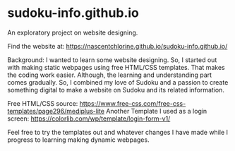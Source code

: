 # sudoku-info.github.io
An exploratory project on website designing.

Find the website at: https://nascentchlorine.github.io/sudoku-info.github.io/

Background: I wanted to learn some website designing. So, I started out with making static webpages using free HTML/CSS templates. That makes the coding work easier. Although, the learning and understanding part comes gradually. So, I combined my love of Sudoku and a passion to create something digital to make a website on Sudoku and its related information.

Free HTML/CSS source: https://www.free-css.com/free-css-templates/page296/mediplus-lite
Another Template I used as a login screen: https://colorlib.com/wp/template/login-form-v1/

Feel free to try the templates out and whatever changes I have made while I progress to learning making dynamic webpages.
